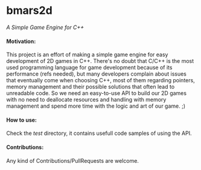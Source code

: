 bmars2d
=========
*A Simple Game Engine for C++*

#### Motivation:

This project is an effort of making a simple game engine for easy development of 2D games in C++. There's no doubt that C/C++ is the most used programming language for game development because of its performance (refs needed), but many developers complain about issues that eventually come when choosing C++, most of them regarding pointers, memory management and their possible solutions that often lead to unreadable code. So we need an easy-to-use API to build our 2D games with no need to deallocate resources and handling with memory management and spend more time with the logic and art of our game. ;)

#### How to use:

Check the *test* directory, it contains usefull code samples of using the API.

#### Contributions:

Any kind of Contributions/PullRequests are welcome.
